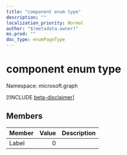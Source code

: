 ```yaml
---
title: "component enum type"
description: ""
localization_priority: Normal
author: "$(metadata.owner)"
ms.prod: ""
doc_type: enumPageType
---
```


# component enum type

Namespace: microsoft.graph

[!INCLUDE [beta-disclaimer](../../includes/beta-disclaimer.md)]

## Members

| Member | Value | Description |
| :----- | ----: | :---------- |
| Label  | 0     |             |
